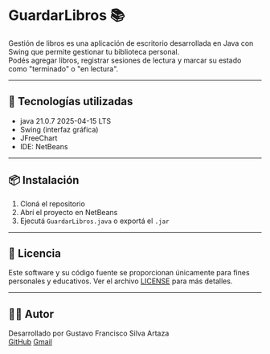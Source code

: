 
# GuardarLibros 📚

Gestión de libros es una aplicación de escritorio desarrollada en Java con Swing que permite gestionar tu biblioteca personal.  
Podés agregar libros, registrar sesiones de lectura y marcar su estado como "terminado" o "en lectura".

---

## 🧰 Tecnologías utilizadas

- java 21.0.7 2025-04-15 LTS
- Swing (interfaz gráfica)
- JFreeChart
- IDE: NetBeans

---

## 📦 Instalación

1. Cloná el repositorio
2. Abrí el proyecto en NetBeans
3. Ejecutá `GuardarLibros.java` o exportá el `.jar`

---

## 📝 Licencia

Este software y su código fuente se proporcionan únicamente para fines personales y educativos. 
Ver el archivo [LICENSE](Licencia) para más detalles.

---

## 👨‍💻 Autor

Desarrollado por Gustavo Francisco Silva Artaza  
[GitHub](https://github.com/gustavo4456)
[Gmail](mailto:gustavofranciscosilvaartaza@gmail.com)
